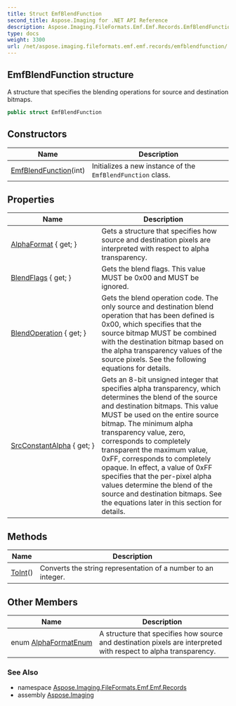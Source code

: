 ```yaml
---
title: Struct EmfBlendFunction
second_title: Aspose.Imaging for .NET API Reference
description: Aspose.Imaging.FileFormats.Emf.Emf.Records.EmfBlendFunction struct. A structure that specifies the blending operations for source and destination bitmaps
type: docs
weight: 3300
url: /net/aspose.imaging.fileformats.emf.emf.records/emfblendfunction/
---
```

## EmfBlendFunction structure

A structure that specifies the blending operations for source and destination bitmaps.

```csharp
public struct EmfBlendFunction
```

## Constructors

| Name | Description |
| --- | --- |
| [EmfBlendFunction](emfblendfunction/)(int) | Initializes a new instance of the `EmfBlendFunction` class. |

## Properties

| Name | Description |
| --- | --- |
| [AlphaFormat](../../aspose.imaging.fileformats.emf.emf.records/emfblendfunction/alphaformat/) { get; } | Gets a structure that specifies how source and destination pixels are interpreted with respect to alpha transparency. |
| [BlendFlags](../../aspose.imaging.fileformats.emf.emf.records/emfblendfunction/blendflags/) { get; } | Gets the blend flags. This value MUST be 0x00 and MUST be ignored. |
| [BlendOperation](../../aspose.imaging.fileformats.emf.emf.records/emfblendfunction/blendoperation/) { get; } | Gets the blend operation code. The only source and destination blend operation that has been defined is 0x00, which specifies that the source bitmap MUST be combined with the destination bitmap based on the alpha transparency values of the source pixels. See the following equations for details. |
| [SrcConstantAlpha](../../aspose.imaging.fileformats.emf.emf.records/emfblendfunction/srcconstantalpha/) { get; } | Gets an 8-bit unsigned integer that specifies alpha transparency, which determines the blend of the source and destination bitmaps. This value MUST be used on the entire source bitmap. The minimum alpha transparency value, zero, corresponds to completely transparent the maximum value, 0xFF, corresponds to completely opaque. In effect, a value of 0xFF specifies that the per-pixel alpha values determine the blend of the source and destination bitmaps. See the equations later in this section for details. |

## Methods

| Name | Description |
| --- | --- |
| [ToInt](../../aspose.imaging.fileformats.emf.emf.records/emfblendfunction/toint/)() | Converts the string representation of a number to an integer. |

## Other Members

| Name | Description |
| --- | --- |
| enum [AlphaFormatEnum](../../aspose.imaging.fileformats.emf.emf.records/emfblendfunction.alphaformatenum) | A structure that specifies how source and destination pixels are interpreted with respect to alpha transparency. |

### See Also

* namespace [Aspose.Imaging.FileFormats.Emf.Emf.Records](../../aspose.imaging.fileformats.emf.emf.records/)
* assembly [Aspose.Imaging](../../)


